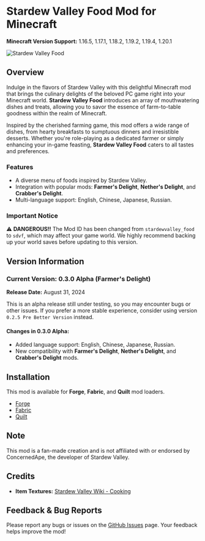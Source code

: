 # Stardew Valley Food Mod for Minecraft

**Minecraft Version Support:** 1.16.5, 1.17.1, 1.18.2, 1.19.2, 1.19.4, 1.20.1

![Stardew Valley Food](https://legacy.curseforge.com/minecraft/mc-mods/stardew-valley-food)

## Overview

Indulge in the flavors of Stardew Valley with this delightful Minecraft mod that brings the culinary delights of the beloved PC game right into your Minecraft world. **Stardew Valley Food** introduces an array of mouthwatering dishes and treats, allowing you to savor the essence of farm-to-table goodness within the realm of Minecraft.

Inspired by the cherished farming game, this mod offers a wide range of dishes, from hearty breakfasts to sumptuous dinners and irresistible desserts. Whether you're role-playing as a dedicated farmer or simply enhancing your in-game feasting, **Stardew Valley Food** caters to all tastes and preferences.

### Features

- A diverse menu of foods inspired by Stardew Valley.
- Integration with popular mods: **Farmer's Delight**, **Nether's Delight**, and **Crabber's Delight**.
- Multi-language support: English, Chinese, Japanese, Russian.

### Important Notice

⚠️ **DANGEROUS!!** The Mod ID has been changed from `stardewvalley_food` to `sdvf`, which may affect your game world. We highly recommend backing up your world saves before updating to this version.

## Version Information

### Current Version: 0.3.0 Alpha (Farmer's Delight)
**Release Date:** August 31, 2024

This is an alpha release still under testing, so you may encounter bugs or other issues. If you prefer a more stable experience, consider using version `0.2.5 Pre Better Version` instead.

#### Changes in 0.3.0 Alpha:
- Added language support: English, Chinese, Japanese, Russian.
- New compatibility with **Farmer's Delight**, **Nether's Delight**, and **Crabber's Delight** mods.

## Installation

This mod is available for **Forge**, **Fabric**, and **Quilt** mod loaders.

- [Forge](https://img5.pic.in.th/file/secure-sv1/Forge.png)
- [Fabric](https://img2.pic.in.th/pic/Fabric.png)
- [Quilt](https://img2.pic.in.th/pic/Fabric.png)

## Note

This mod is a fan-made creation and is not affiliated with or endorsed by ConcernedApe, the developer of Stardew Valley.

## Credits

- **Item Textures:** [Stardew Valley Wiki - Cooking](https://stardewvalleywiki.com/Cooking)

## Feedback & Bug Reports

Please report any bugs or issues on the [GitHub Issues](https://github.com/your-repo/issues) page. Your feedback helps improve the mod!
